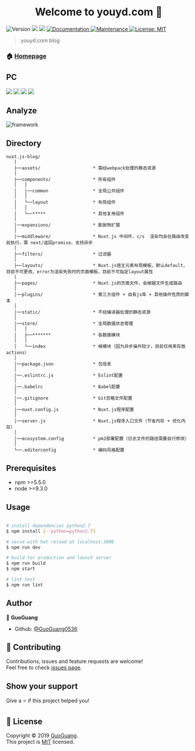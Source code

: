 <h1 align="center">Welcome to youyd.com 👋</h1>
<p>
  <img alt="Version" src="https://img.shields.io/badge/version-2.1.4-blue.svg?cacheSeconds=2592000" />
  <img src="https://img.shields.io/badge/npm-%3E%3D5.5.0-blue.svg" />
  <img src="https://img.shields.io/badge/node-%3E%3D9.3.0-blue.svg" />
  <a href="https://github.com/GuoGuang0536/youyd#readme">
    <img alt="Documentation" src="https://img.shields.io/badge/documentation-yes-brightgreen.svg" target="_blank" />
  </a>
  <a href="https://github.com/GuoGuang0536/youyd/graphs/commit-activity">
    <img alt="Maintenance" src="https://img.shields.io/badge/Maintained%3F-yes-green.svg" target="_blank" />
  </a>
  <a href="https://github.com/GuoGuang0536/youyd/blob/master/LICENSE">
    <img alt="License: MIT" src="https://img.shields.io/badge/License-MIT-yellow.svg" target="_blank" />
  </a>
</p>

> youyd.com blog

### 🏠 [Homepage](http://youyd.com)

## PC

![](https://github.com/GuoGuang0536/youyd/blob/master/assets/images/index.png)
![](https://github.com/GuoGuang0536/youyd/blob/master/assets/images/%E7%8C%BF%E5%9C%88.png)
![](https://github.com/GuoGuang0536/youyd/blob/master/assets/images/%E6%96%87%E7%AB%A0%E8%AF%A6%E6%83%85.png)
![](https://github.com/GuoGuang0536/youyd/blob/master/assets/images/profile.png)

## Analyze

![framework](https://raw.githubusercontent.com/surmon-china/surmon.me/master/screenshots/analyze-2019-zip.png)

## Directory
```
nuxt.js-blog/
   |
   ├──assets/                    * 需经webpack处理的静态资源
   |
   ├──components/                * 所有组件
   │   │
   │   │──common                 * 全局公共组件
   │   │
   │   └──layout                 * 布局组件
   │   │
   │   └──*****                  * 其他复用组件
   │
   │──expansions/                * 膨胀物扩展
   │
   │──middleware/                * Nuxt.js 中间件，c/s  渲染均会在路由改变前执行，需 next/返回promise，支持异步
   |
   ├──filters/                   * 过滤器
   │
   ├──layouts/                   * Nuxt.js宿主元素布局模板，默认default，目前不可更改，error为渲染失败时的页面模板，目前不可指定layout属性
   |
   ├──pages/                     * Nuxt.js的页面文件，会根据文件生成路由
   │
   │──plugins/                   * 第三方组件 + 自有js库 + 其他插件性质的脚本
   │
   │──static/                    * 不经编译器处理的静态资源
   │
   │──store/                     * 全局数据状态管理
   │   │
   │   ├──*******                * 各数据模块
   │   │
   │   └──index                  * 根模块（因为异步操作较少，目前仅用来存放actions）
   │
   │──package.json               * 包信息
   │
   │──.eslintrc.js               * Eslint配置
   │
   │──.babelrc                   * Babel配置
   │
   │──.gitignore                 * Git忽略文件配置
   │
   │──nuxt.config.js             * Nuxt.js程序配置
   │
   │──server.js                  * Nuxt.js程序入口文件（节省内存 + 优化内存）
   │
   │──ecosystem.config           * pm2部署配置（日志文件的路径需要自行修改）
   │
   └──.editorconfig              * 编码风格配置
```


## Prerequisites

- npm >=5.5.0
- node >=9.3.0

## Usage

```bash

# install dependencies python2.7
$ npm install [--python=python2.7]

# serve with hot reload at localhost:3000
$ npm run dev

# build for production and launch server
$ npm run build
$ npm start

# lint test
$ npm run lint

```

## Author

👤 **GuoGuang**

* Github: [@GuoGuang0536](https://github.com/GuoGuang0536)

## 🤝 Contributing

Contributions, issues and feature requests are welcome!<br />Feel free to check [issues page](https://github.com/GuoGuang0536/youyd/issues).

## Show your support

Give a ⭐️ if this project helped you!

## 📝 License

Copyright © 2019 [GuoGuang](https://github.com/GuoGuang0536).<br />
This project is [MIT](https://github.com/GuoGuang0536/youyd/LICENSE) licensed.